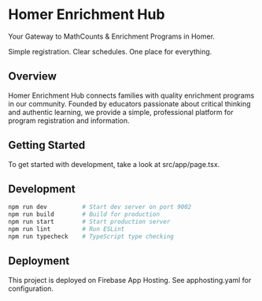 # Homer Enrichment Hub

Your Gateway to MathCounts & Enrichment Programs in Homer.

Simple registration. Clear schedules. One place for everything.

## Overview

Homer Enrichment Hub connects families with quality enrichment programs in our community. Founded by educators passionate about critical thinking and authentic learning, we provide a simple, professional platform for program registration and information.

## Getting Started

To get started with development, take a look at src/app/page.tsx.

## Development

```bash
npm run dev          # Start dev server on port 9002
npm run build        # Build for production
npm run start        # Start production server
npm run lint         # Run ESLint
npm run typecheck    # TypeScript type checking
```

## Deployment

This project is deployed on Firebase App Hosting. See apphosting.yaml for configuration.